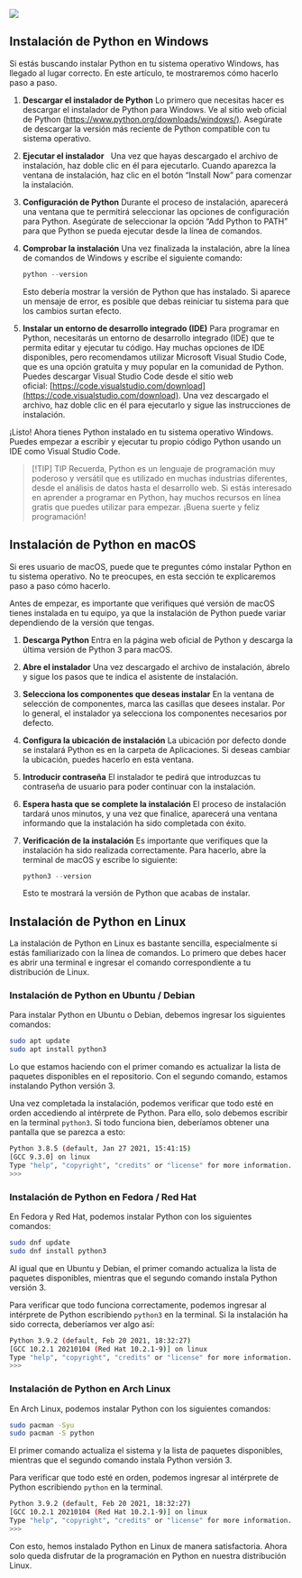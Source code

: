 
![](https://img.am80.com/?width=1024&url=https://assets.apuntes.de/headers/python/instalacion-de-python-en-windows-macos-y-linux-paso-a-paso.webp)
## Instalación de Python en Windows

Si estás buscando instalar Python en tu sistema operativo Windows, has llegado al lugar correcto. En este artículo, te mostraremos cómo hacerlo paso a paso.

1. **Descargar el instalador de Python**
    Lo primero que necesitas hacer es descargar el instalador de Python para Windows. Ve al sitio web oficial de Python ([https://www.python.org/downloads/windows/)](https://www.python.org/downloads/windows/%29). Asegúrate de descargar la versión más reciente de Python compatible con tu sistema operativo.
    
2. **Ejecutar el instalador**  
    Una vez que hayas descargado el archivo de instalación, haz doble clic en él para ejecutarlo. Cuando aparezca la ventana de instalación, haz clic en el botón “Install Now” para comenzar la instalación.
    
3. **Configuración de Python**
	Durante el proceso de instalación, aparecerá una ventana que te permitirá seleccionar las opciones de configuración para Python. Asegúrate de seleccionar la opción “Add Python to PATH” para que Python se pueda ejecutar desde la línea de comandos.
    
4. **Comprobar la instalación**
	Una vez finalizada la instalación, abre la línea de comandos de Windows y escribe el siguiente comando:
    ```python
    python --version
    ```
    Esto debería mostrar la versión de Python que has instalado. Si aparece un mensaje de error, es posible que debas reiniciar tu sistema para que los cambios surtan efecto.
    
5. **Instalar un entorno de desarrollo integrado (IDE)**
	Para programar en Python, necesitarás un entorno de desarrollo integrado (IDE) que te permita editar y ejecutar tu código. Hay muchas opciones de IDE disponibles, pero recomendamos utilizar Microsoft Visual Studio Code, que es una opción gratuita y muy popular en la comunidad de Python.
    Puedes descargar Visual Studio Code desde el sitio web oficial: [https://code.visualstudio.com/download](https://code.visualstudio.com/download). Una vez descargado el archivo, haz doble clic en él para ejecutarlo y sigue las instrucciones de instalación.
    
¡Listo! Ahora tienes Python instalado en tu sistema operativo Windows. Puedes empezar a escribir y ejecutar tu propio código Python usando un IDE como Visual Studio Code.

>[!TIP] TIP
> Recuerda, Python es un lenguaje de programación muy poderoso y versátil que es utilizado en muchas industrias diferentes, desde el análisis de datos hasta el desarrollo web. Si estás interesado en aprender a programar en Python, hay muchos recursos en línea gratis que puedes utilizar para empezar. ¡Buena suerte y feliz programación!
## Instalación de Python en macOS

Si eres usuario de macOS, puede que te preguntes cómo instalar Python en tu sistema operativo. No te preocupes, en esta sección te explicaremos paso a paso cómo hacerlo.

Antes de empezar, es importante que verifiques qué versión de macOS tienes instalada en tu equipo, ya que la instalación de Python puede variar dependiendo de la versión que tengas.

1. **Descarga Python**
	Entra en la página web oficial de Python y descarga la última versión de Python 3 para macOS.
    
2. **Abre el instalador**
	Una vez descargado el archivo de instalación, ábrelo y sigue los pasos que te indica el asistente de instalación.
    
3. **Selecciona los componentes que deseas instalar**
	En la ventana de selección de componentes, marca las casillas que desees instalar. Por lo general, el instalador ya selecciona los componentes necesarios por defecto.
    
4. **Configura la ubicación de instalación**
	La ubicación por defecto donde se instalará Python es en la carpeta de Aplicaciones. Si deseas cambiar la ubicación, puedes hacerlo en esta ventana.
    
5. **Introducir contraseña**
	El instalador te pedirá que introduzcas tu contraseña de usuario para poder continuar con la instalación.
    
6. **Espera hasta que se complete la instalación**
	El proceso de instalación tardará unos minutos, y una vez que finalice, aparecerá una ventana informando que la instalación ha sido completada con éxito.
    
7. **Verificación de la instalación**
	Es importante que verifiques que la instalación ha sido realizada correctamente. Para hacerlo, abre la terminal de macOS y escribe lo siguiente:
    
    ```python
    python3 --version
    ```
    
    Esto te mostrará la versión de Python que acabas de instalar.
    

## Instalación de Python en Linux

La instalación de Python en Linux es bastante sencilla, especialmente si estás familiarizado con la línea de comandos. Lo primero que debes hacer es abrir una terminal e ingresar el comando correspondiente a tu distribución de Linux.

### Instalación de Python en Ubuntu / Debian

Para instalar Python en Ubuntu o Debian, debemos ingresar los siguientes comandos:

```bash
sudo apt update
sudo apt install python3
```

Lo que estamos haciendo con el primer comando es actualizar la lista de paquetes disponibles en el repositorio. Con el segundo comando, estamos instalando Python versión 3.

Una vez completada la instalación, podemos verificar que todo esté en orden accediendo al intérprete de Python. Para ello, solo debemos escribir en la terminal `python3`. Si todo funciona bien, deberíamos obtener una pantalla que se parezca a esto:

```bash
Python 3.8.5 (default, Jan 27 2021, 15:41:15)
[GCC 9.3.0] on linux
Type "help", "copyright", "credits" or "license" for more information.
>>>
```

### Instalación de Python en Fedora / Red Hat

En Fedora y Red Hat, podemos instalar Python con los siguientes comandos:

```bash
sudo dnf update
sudo dnf install python3
```

Al igual que en Ubuntu y Debian, el primer comando actualiza la lista de paquetes disponibles, mientras que el segundo comando instala Python versión 3.

Para verificar que todo funciona correctamente, podemos ingresar al intérprete de Python escribiendo `python3` en la terminal. Si la instalación ha sido correcta, deberíamos ver algo así:

```bash
Python 3.9.2 (default, Feb 20 2021, 18:32:27)
[GCC 10.2.1 20210104 (Red Hat 10.2.1-9)] on linux
Type "help", "copyright", "credits" or "license" for more information.
>>>
```

### Instalación de Python en Arch Linux

En Arch Linux, podemos instalar Python con los siguientes comandos:

```bash
sudo pacman -Syu
sudo pacman -S python
```

El primer comando actualiza el sistema y la lista de paquetes disponibles, mientras que el segundo comando instala Python versión 3.

Para verificar que todo esté en orden, podemos ingresar al intérprete de Python escribiendo `python` en la terminal.

```bash
Python 3.9.2 (default, Feb 20 2021, 18:32:27)
[GCC 10.2.1 20210104 (Red Hat 10.2.1-9)] on linux
Type "help", "copyright", "credits" or "license" for more information.
>>>
```

Con esto, hemos instalado Python en Linux de manera satisfactoria. Ahora solo queda disfrutar de la programación en Python en nuestra distribución Linux.
